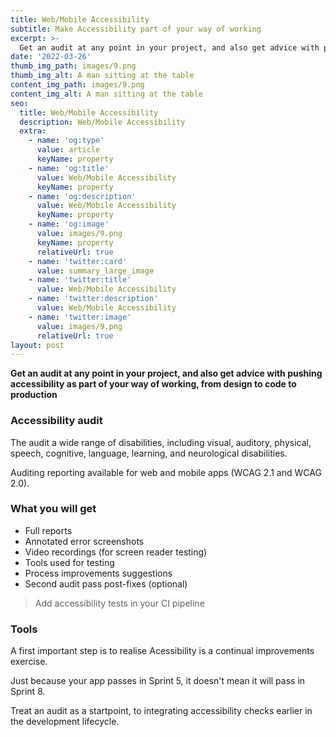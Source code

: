 ```yaml
---
title: Web/Mobile Accessibility
subtitle: Make Accessibility part of your way of working
excerpt: >-
  Get an audit at any point in your project, and also get advice with pushing accessibility as part of your way of working, from design to code to production.
date: '2022-03-26'
thumb_img_path: images/9.png
thumb_img_alt: A man sitting at the table
content_img_path: images/9.png
content_img_alt: A man sitting at the table
seo:
  title: Web/Mobile Accessibility
  description: Web/Mobile Accessibility
  extra:
    - name: 'og:type'
      value: article
      keyName: property
    - name: 'og:title'
      value: Web/Mobile Accessibility
      keyName: property
    - name: 'og:description'
      value: Web/Mobile Accessibility
      keyName: property
    - name: 'og:image'
      value: images/9.png
      keyName: property
      relativeUrl: true
    - name: 'twitter:card'
      value: summary_large_image
    - name: 'twitter:title'
      value: Web/Mobile Accessibility
    - name: 'twitter:description'
      value: Web/Mobile Accessibility
    - name: 'twitter:image'
      value: images/9.png
      relativeUrl: true
layout: post
---
```


**Get an audit at any point in your project, and also get advice with pushing accessibility as part of your way of working, from design to code to production**

### Accessibility audit

The audit a wide range of disabilities, including visual, auditory, physical, speech, cognitive, language, learning, and neurological disabilities. 

Auditing reporting available for web and mobile apps (WCAG 2.1 and WCAG 2.0).

### What you will get

- Full reports
- Annotated error screenshots
- Video recordings (for screen reader testing)
- Tools used for testing
- Process improvements suggestions
- Second audit pass post-fixes (optional)

> Add accessibility tests in your CI pipeline

### Tools

A first important step is to realise Acessibility is a continual improvements exercise.

Just because your app passes in Sprint 5, it doesn't mean it will pass in Sprint 8. 

Treat an audit as a startpoint, to integrating accessibility checks earlier in the development lifecycle.

